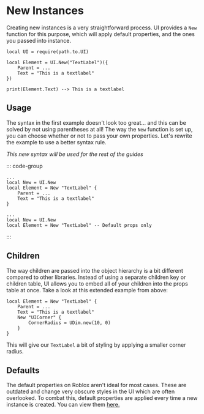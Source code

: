 # New Instances

Creating new instances is a very straightforward process. UI provides a `New` function for this purpose, which will apply default properties, and the ones you passed into instance.

```luau
local UI = require(path.to.UI)

local Element = UI.New("TextLabel")({
    Parent = ...
    Text = "This is a textlabel"
})

print(Element.Text) --> This is a textlabel
```


## Usage

The syntax in the first example doesn't look too great... and this can be solved by not using parentheses at all! The way the `New` function is set up, you can choose whether or not to pass your own properties. Let's rewrite the example to use a better syntax rule.

*This new syntax will be used for the rest of the guides*

::: code-group
```luau [Properties]
...
local New = UI.New
local Element = New "TextLabel" {
    Parent = ...
    Text = "This is a textlabel"
}
```

```luau [No Properties]
...
local New = UI.New
local Element = New "TextLabel" -- Default props only
```
:::


## Children

The way children are passed into the object hierarchy is a bit different compared to other libraries. Instead of using a separate children key or children table, UI allows you to embed all of your children into the props table at once. Take a look at this extended example from above:

```luau
local Element = New "TextLabel" {
    Parent = ...
    Text = "This is a textlabel"
    New "UICorner" {
        CornerRadius = UDim.new(10, 0)
    }
}
```

This will give our `TextLabel` a bit of styling by applying a smaller corner radius.

## Defaults

The default properties on Roblox aren't ideal for most cases. These are outdated and change very obscure styles in the UI which are often overlooked. To combat this, default properties are applied every time a new instance is created. You can view them [here.](https://github.com/lumin-org/ui/blob/main/src/defaults.luau)
